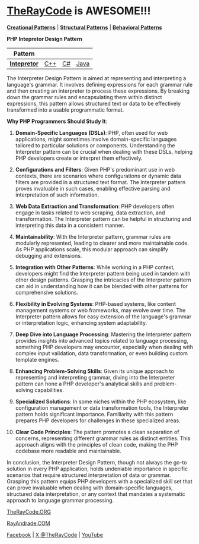 # [TheRayCode](../../../README.md) is AWESOME!!!

**[Creational Patterns](../../Creational/README.md)** | **[Structural Patterns](../../Structural/README.md)** | **[Behavioral Patterns](../README.md)**

**PHP Intepretor Design Pattern**

|Pattern|   |   |   |
|---|---|---|---|
| [**Intepretor**](README.md) | [C++](../../../CPP/Behavioral/Intepretor/README.md) | [C#](../../../Csharp/Behavioral/Intepretor/README.md) | [Java](../../../Java/Behavioral/Intepretor/README.md) |

The Interpreter Design Pattern is aimed at representing and interpreting a language's grammar. It involves defining expressions for each grammar rule and then creating an interpreter to process these expressions. By breaking down the grammar rules and encapsulating them within distinct expressions, this pattern allows structured text or data to be effectively transformed into a usable programmatic format.

**Why PHP Programmers Should Study It**:

1. **Domain-Specific Languages (DSLs)**: PHP, often used for web applications, might sometimes involve domain-specific languages tailored to particular solutions or components. Understanding the Interpreter pattern can be crucial when dealing with these DSLs, helping PHP developers create or interpret them effectively.

2. **Configurations and Filters**: Given PHP's predominant use in web contexts, there are scenarios where configurations or dynamic data filters are provided in a structured text format. The Interpreter pattern proves invaluable in such cases, enabling effective parsing and interpretation of such information.

3. **Web Data Extraction and Transformation**: PHP developers often engage in tasks related to web scraping, data extraction, and transformation. The Interpreter pattern can be helpful in structuring and interpreting this data in a consistent manner.

4. **Maintainability**: With the Interpreter pattern, grammar rules are modularly represented, leading to clearer and more maintainable code. As PHP applications scale, this modular approach can simplify debugging and extensions.

5. **Integration with Other Patterns**: While working in a PHP context, developers might find the Interpreter pattern being used in tandem with other design patterns. Grasping the intricacies of the Interpreter pattern can aid in understanding how it can be blended with other patterns for comprehensive solutions.

6. **Flexibility in Evolving Systems**: PHP-based systems, like content management systems or web frameworks, may evolve over time. The Interpreter pattern allows for easy extension of the language's grammar or interpretation logic, enhancing system adaptability.

7. **Deep Dive into Language Processing**: Mastering the Interpreter pattern provides insights into advanced topics related to language processing, something PHP developers may encounter, especially when dealing with complex input validation, data transformation, or even building custom template engines.

8. **Enhancing Problem-Solving Skills**: Given its unique approach to representing and interpreting grammar, diving into the Interpreter pattern can hone a PHP developer's analytical skills and problem-solving capabilities.

9. **Specialized Solutions**: In some niches within the PHP ecosystem, like configuration management or data transformation tools, the Interpreter pattern holds significant importance. Familiarity with this pattern prepares PHP developers for challenges in these specialized areas.

10. **Clear Code Principles**: The pattern promotes a clean separation of concerns, representing different grammar rules as distinct entities. This approach aligns with the principles of clean code, making the PHP codebase more readable and maintainable.

In conclusion, the Interpreter Design Pattern, though not always the go-to solution in every PHP application, holds undeniable importance in specific scenarios that require structured interpretation of data or grammar. Grasping this pattern equips PHP developers with a specialized skill set that can prove invaluable when dealing with domain-specific languages, structured data interpretation, or any context that mandates a systematic approach to language grammar processing.

[TheRayCode.ORG](https://www.TheRayCode.org)

[RayAndrade.COM](https://www.RayAndrade.com)

[Facebook](https://www.facebook.com/TheRayCode/) | [X @TheRayCode](https://www.x.com/TheRayCode/) | [YouTube](https://www.youtube.com/TheRayCode/)

